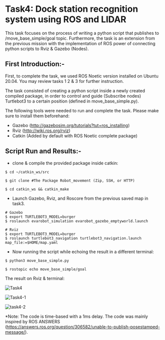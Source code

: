 # Task4: Dock station recognition system using ROS and LIDAR

This task focuses on the process of writing a python script that publishes to /move_base_simple/goal topic. Furthermore, the task is an extension from the previous mission with the implementation of ROS power of connecting python scripts to Rviz & Gazebo (Nodes).

## First Introduction:-
 
 First, to complete the task, we used ROS Noetic version installed on Ubuntu 20.04. You may review tasks 1 2 & 3 for further instruction.
 
 The task consisted of creating a python script inside a newly created compiled package, in order to control and guide (Subscribe nodes) Turtlebot3 to a certain position (defined in move_base_simple.py).
 
 The following tools were needed to run and complete the task. Please make sure to install them beforehand:
 
 - Gazebo (http://gazebosim.org/tutorials?tut=ros_installing)
 - Rviz (http://wiki.ros.org/rviz)
 - Catkin (Added by default with ROS Noetic complete package)

## Script Run and Results:-

- clone & compile the provided package inside catkin:

```
$ cd ~/catkin_ws/src

$ git clone #The Package Robot_movement (Zip, SSH, or HTTP)

$ cd catkin_ws && catkin_make

```

- Launch Gazebo, Rviz, and Roscore from the previous saved map in task3.

```
# Gazebo
$ export TURTLEBOT3_MODEL=burger
$ roslaunch evarobot_simulation evarobot_gazebo_emptyworld.launch

# Rviz
$ export TURTLEBOT3_MODEL=burger
$ roslaunch turtlebot3_navigation turtlebot3_navigation.launch map_file:=$HOME/map.yaml
```

- Now running the script while echoing the result in a different terminal:

```
$ python3 move_base_simple.py

$ rostopic echo move_base_simple/goal
```
The result on Rviz & terminal:

![Task4](https://user-images.githubusercontent.com/77699294/126635364-c2d6760c-f76b-4037-82cb-944a82d7a060.png)


![Task4-1](https://user-images.githubusercontent.com/77699294/126635371-2d26d12b-6ae3-4d8f-8dbe-7ebf7ea81a4a.png)


![task4-2](https://user-images.githubusercontent.com/77699294/126635375-34d372b1-4eba-43ea-8479-33f96b2705a4.png)

*Note: The code is time-based with a 1ms delay. The code was mainly inspired by ROS ANSWERS (https://answers.ros.org/question/306582/unable-to-publish-posestamped-message/).
